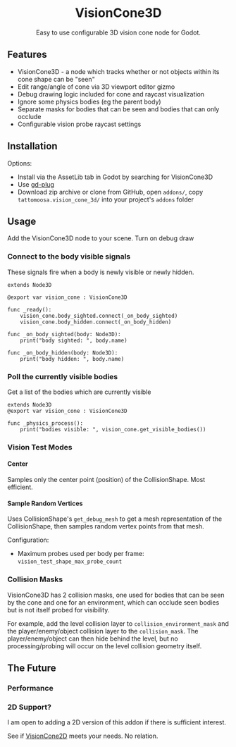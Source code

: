 <h1 style="text-align:center;">
VisionCone3D
</h1>

<div style="text-align:center;">
Easy to use configurable 3D vision cone node for Godot.
</div>

## Features

* VisionCone3D - a node which tracks whether or not objects within its cone shape can be "seen"
* Edit range/angle of cone via 3D viewport editor gizmo
* Debug drawing logic included for cone and raycast visualization
* Ignore some physics bodies (eg the parent body)
* Separate masks for bodies that can be seen and bodies that can only occlude
* Configurable vision probe raycast settings

## Installation

Options:

* Install via the AssetLib tab in Godot by searching for VisionCone3D
* Use [gd-plug](https://github.com/imjp94/gd-plug)
* Download zip archive or clone from GitHub, open `addons/`, copy `tattomoosa.vision_cone_3d/` into your project's `addons` folder

## Usage

Add the VisionCone3D node to your scene. Turn on debug draw

### Connect to the body visible signals

These signals fire when a body is newly visible or newly hidden.

```gdscript
extends Node3D

@export var vision_cone : VisionCone3D

func _ready():
	vision_cone.body_sighted.connect(_on_body_sighted)
	vision_cone.body_hidden.connect(_on_body_hidden)

func _on_body_sighted(body: Node3D):
	print("body sighted: ", body.name)

func _on_body_hidden(body: Node3D):
	print("body hidden: ", body.name)
```

### Poll the currently visible bodies

Get a list of the bodies which are currently visible

```
extends Node3D
@export var vision_cone : VisionCone3D

func _physics_process():
	print("bodies visible: ", vision_cone.get_visible_bodies())
```

### Vision Test Modes

#### Center

Samples only the center point (position) of the CollisionShape. Most efficient.

#### Sample Random Vertices

Uses CollisionShape's `get_debug_mesh` to get a mesh representation of the CollisionShape,
then samples random vertex points from that mesh.

Configuration:
* Maximum probes used per body per frame: `vision_test_shape_max_probe_count`

### Collision Masks

VisionCone3D has 2 collision masks, one used for bodies that can be seen by the cone and one for an environment,
which can occlude seen bodies but is not itself probed for visibility.

For example, add the level collision layer to `collision_environment_mask` and the player/enemy/object collision layer to the `collision_mask`.
The player/enemy/object can then hide behind the level, but no processing/probing will occur on the level collision geometry itself.

## The Future

### Performance



### 2D Support?

I am open to adding a 2D version of this addon if there is sufficient interest.

See if [VisionCone2D](https://github.com/d-bucur/godot-vision-cone) meets your needs. No relation.
